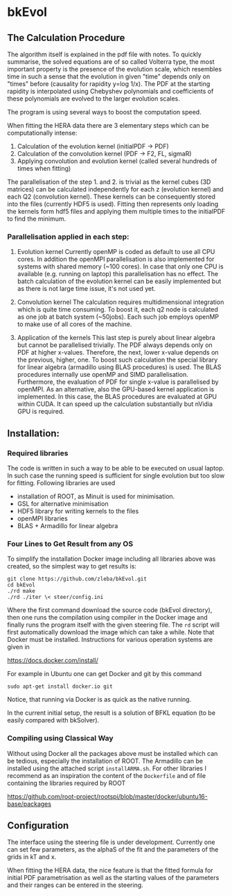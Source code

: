 # bkEvol
## The Calculation Procedure
The algorithm itself is explained in the pdf file with notes.
To quickly summarise, the solved equations are of so called Volterra type, the most important property is the presence of the evolution scale, which resembles time in such a sense that the evolution in given "time" depends only on "times" before (causality for rapidity y=log 1/x).
The PDF at the starting rapidity is interpolated using Chebyshev polynomials and coefficients of these polynomials are evolved to the larger evolution scales.

The program is using several ways to boost the computation speed.

When fitting the HERA data there are 3 elementary steps which can be computationally intense:
1. Calculation of the evolution kernel (initialPDF -> PDF)
2. Calculation of the convolution kernel (PDF -> F2, FL, sigmaR)
3. Applying convolution and evolution kernel (called several hundreds of times when fitting)

The parallelisation of the step 1. and 2. is trivial as the kernel cubes (3D matrices) can be calculated independently for each z (evolution kernel) and each Q2 (convolution kernel).
These kernels can be consequently stored into the files (currently HDF5 is used).
Fitting then represents only loading the kernels form hdf5 files and applying them multiple times to the initialPDF to find the minimum.

### Parallelisation applied in each step:
1. Evolution kernel
Currently openMP is coded as default to use all CPU cores.
In addition the openMPI parallelisation is also implemented for systems with shared memory (~100 cores).  In case that only one CPU is available (e.g. running on laptop) this parallelisation has no effect.
The batch calculation of the evolution kernel can be easily implemented but as there is not large time issue, it's not used yet.

2. Convolution kernel
The calculation requires multidimensional integration which is quite time consuming.
To boost it, each q2 node is calculated as one job at batch system (~50jobs).
Each such job employs openMP to make use of all cores of the machine.

3. Application of the kernels
This last step is purely about linear algebra but cannot be parallelised trivially.
The PDF always depends only on PDF at higher x-values.
Therefore, the next, lower x-value depends on the previous, higher, one.
To boost such calculation the special library for linear algebra (armadillo using BLAS procedures) is used.
The BLAS procedures internally use openMP and SIMD parallelisation. 
Furthermore, the evaluation of PDF for single x-value is parallelised by openMPI.
As an alternative, also the GPU-based kernel application is implemented.
In this case, the BLAS procedures are evaluated at GPU within CUDA.
It can speed up the calculation substantially but nVidia GPU is required.

## Installation:
### Required libraries
The code is written in such a way to be able to be executed on usual laptop.
In such case the running speed is sufficient for single evolution but too slow for fitting.
Following libraries are used
-  installation of ROOT, as Minuit is used for minimisation.
-  GSL for alternative minimisation
-  HDF5 library for writing kernels to the files
-  openMPI libraries
-  BLAS + Armadillo for linear algebra

### Four Lines to Get Result from any OS
To simplify the installation Docker image including all libraries above was created, so the simplest way to get results is:
```
git clone https://github.com/zleba/bkEvol.git
cd bkEvol
./rd make
./rd ./iter \< steer/config.ini
```
Where the first command download the source code (bkEvol directory), then one runs the compilation using compiler in the Docker image and finally runs the program itself with the given steering file.
The `rd` script will first automatically download the image which can take a while.
Note that Docker must be installed. Instructions for various operation systems are given in 

https://docs.docker.com/install/

For example in Ubuntu one can get Docker and git by this command
```
sudo apt-get install docker.io git
```
Notice, that running via Docker is as quick as the native running. 

In the current initial setup, the result is a solution of BFKL equation (to be easily compared with bkSolver).

### Compiling using Classical Way
Without using Docker all the packages above must be installed which can be tedious, especially the installation of ROOT. The Armadillo can be installed using the attached script `installARMA.sh`.
For other libraries I recommend as an inspiration the content of the `Dockerfile` and of file containing the libraries required by ROOT

https://github.com/root-project/rootspi/blob/master/docker/ubuntu16-base/packages


## Configuration
The interface using the steering file is under development.
Currently one can set few parameters, as the alphaS of the fit and the parameters of the grids in kT and x.

When fitting the HERA data, the nice feature is that the fitted formula for initial PDF parametrisation as well as the starting values of the parameters and their ranges can be entered in the steering.
